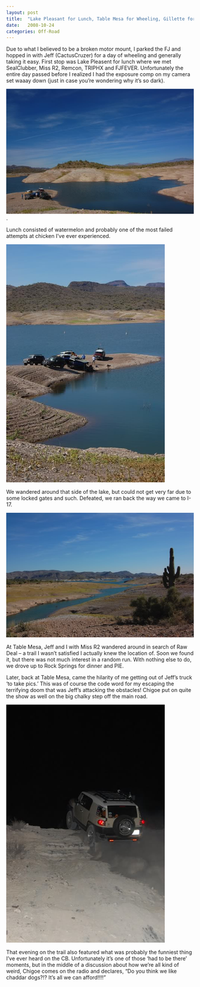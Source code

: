 ```yaml
---
layout: post
title:  "Lake Pleasant for Lunch, Table Mesa for Wheeling, Gillette for Camping"
date:   2008-10-24
categories: Off-Road
---
```


Due to what I believed to be a broken motor mount, I parked the FJ and hopped in with Jeff (CactusCruzer) for a day of wheeling and generally taking it easy. First stop was Lake Pleasent for lunch where we met SealClubber, Miss R2, Remcon, TRIPHX and FJFEVER. Unfortunately the entire day passed before I realized I had the exposure comp on my camera set waaay down (just in case you’re wondering why it’s so dark).

![](/assets/img/2008-10-24-lake-pleasant/DSC_2251.jpg).

Lunch consisted of watermelon and probably one of the most failed attempts at chicken I’ve ever experienced.

![](/assets/img/2008-10-24-lake-pleasant/DSC_2269.jpg)

We wandered around that side of the lake, but could not get very far due to some locked gates and such. Defeated, we ran back the way we came to I-17.

![](/assets/img/2008-10-24-lake-pleasant/DSC_2271.jpg)

At Table Mesa, Jeff and I with Miss R2 wandered around in search of Raw Deal – a trail I wasn’t satisfied I actually knew the location of. Soon we found it, but there was not much interest in a random run. With nothing else to do, we drove up to Rock Springs for dinner and PIE.

Later, back at Table Mesa, came the hilarity of me getting out of Jeff’s truck ‘to take pics.’ This was of course the code word for my escaping the terrifying doom that was Jeff’s attacking the obstacles! Chigoe put on quite the show as well on the big chalky step off the main road.

![](/assets/img/2008-10-24-lake-pleasant/DSC_2291.jpg)

That evening on the trail also featured what was probably the funniest thing I’ve ever heard on the CB. Unfortunately it’s one of those ‘had to be there’ moments, but in the middle of a discussion about how we’re all kind of weird, Chigoe comes on the radio and declares, “Do you think we like chaddar dogs?!? It’s all we can afford!!!!”